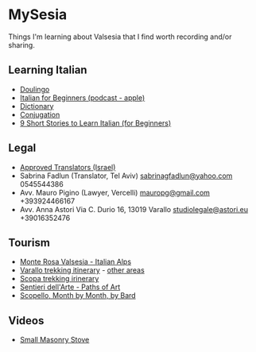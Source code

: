 # MySesia
Things I'm learning about Valsesia that I find worth recording and/or sharing.

## Learning Italian
- [Doulingo](https://www.duolingo.com/learn)
- [Italian for Beginners (podcast - apple)](https://podcasts.apple.com/gb/podcast/italian-for-beginners/id986153424)
- [Dictionary](https://www.treccani.it/enciclopedia/)
- [Conjugation](https://conjugator.reverso.net/conjugation-italian.html)
- [9 Short Stories to Learn Italian (for Beginners)](https://lingopie.com/blog/9-short-stories-to-learn-italian-for-beginners/)

## Legal
- [Approved Translators (Israel)](https://www.ciaoitaly.co.il/students-in-italy/info/list-translators-italian-embassy/)
- Sabrina Fadlun (Translator, Tel Aviv) sabrinagfadlun@yahoo.com 0545544386
- Avv. Mauro Pigino (Lawyer, Vercelli) mauropg@gmail.com +393924466167
- Avv. Anna Astori Via C. Durio 16, 13019 Varallo studiolegale@astori.eu +39016352476

## Tourism
- [Monte Rosa Valsesia - Italian Alps](https://www.monterosavalsesia.com/)
- [Varallo trekking itinerary](https://www.monterosavalsesia.com/itinerari_trekking/Varallo.pdf) - [other areas](https://www.monterosavalsesia.com/valsesia_trekking_itinerari/en/)
- [Scopa trekking irinerary](https://www.monterosavalsesia.com/itinerari_trekking/Scopa.pdf)
- [Sentieri dell'Arte - Paths of Art](https://www.caivarallo.com/risorse/sentieri-arte/)
- [Scopello, Month by Month, by Bard](https://docs.google.com/document/d/1OBX0AjZVrveHbBqN93jkBe_h8qxbb_kq39oqrgtOE58/edit?usp=sharing)

## Videos
- [Small Masonry Stove](https://www.youtube.com/watch?v=xEpUIPXiDe0&ab_channel=Mr.Chickadee)






